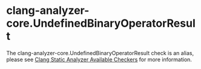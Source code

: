 # clang-analyzer-core.UndefinedBinaryOperatorResult

The clang-analyzer-core.UndefinedBinaryOperatorResult check is an alias,
please see [Clang Static Analyzer Available
Checkers](https://clang.llvm.org/docs/analyzer/checkers.html#core-undefinedbinaryoperatorresult)
for more information.
